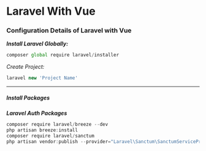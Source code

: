 # Laravel With Vue
### Configuration Details of Laravel with Vue

***Install Laravel Globally:***
```js
composer global require laravel/installer
```

*Create Project:*
````js
laravel new 'Project Name'
````
****

##### Install Packages

***Laravel Auth Packages***
````js
composer require laravel/breeze --dev
php artisan breeze:install
composer require laravel/sanctum
php artisan vendor:publish --provider="Laravel\Sanctum\SanctumServiceProvider"
````